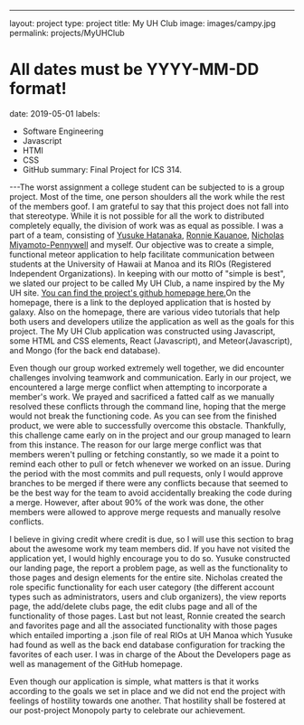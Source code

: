 ---
layout: project
type: project
title: My UH Club
image: images/campy.jpg
permalink: projects/MyUHClub
# All dates must be YYYY-MM-DD format!
date: 2019-05-01
labels:
  - Software Engineering
  - Javascript
  - HTMl
  - CSS
  - GitHub
summary: Final Project for ICS 314. 

---The worst assignment a college student can be subjected to is a group project. Most of the time, one person shoulders all the work while the rest of the members goof. I am grateful to say that this project does not fall into that stereotype. While it is not possible for all the work to distributed completely equally, the division of work was as equal as possible. I was a part of a team, consisting of [Yusuke Hatanaka](https://yusukemh.github.io/), [Ronnie Kauanoe](https://ronnie-kauanoe.github.io/), [Nicholas Miyamoto-Pennywell](https://nicholasmp.github.io/) and myself. Our objective was to create a simple, functional meteor application to help facilitate communication between students at the University of Hawaii at Manoa and its RIOs (Registered Independent Organizations). In keeping with our motto of "simple is best", we slated our project to be called My UH Club, a name inspired by the My UH site. [You can find the project's github homepage here.](https://myuh-club.github.io/)On the homepage, there is a link to the deployed application that is hosted by galaxy. Also on the homepage, there are various video tutorials that help both users and developers utilize the application as well as the goals for this project. The My UH Club application was constructed using Javascript, some HTML and CSS elements, React (Javascript), and Meteor(Javascript), and Mongo (for the back end database).

Even though our group worked extremely well together, we did encounter challenges involving teamwork and communication. Early in our project, we encountered a large merge conflict when attempting to incorporate a member's work. We prayed and sacrificed a fatted calf as we manually resolved these conflicts through the command line, hoping that the merge would not break the functioning code. As you can see from the finished product, we were able to successfully overcome this obstacle. Thankfully, this challenge came early on in the project and our group managed to learn from this instance. The reason for our large merge conflict was that members weren't pulling or fetching constantly, so we made it a point to remind each other to pull or fetch whenever we worked on an issue. During the period with the most commits and pull requests, only I would approve branches to be merged if there were any conflicts because that seemed to be the best way for the team to avoid accidentally breaking the code during a merge. However, after about 90% of the work was done, the other members were allowed to approve merge requests and manually resolve conflicts. 

I believe in giving credit where credit is due, so I will use this section to brag about the awesome work my team members did. If you have not visited the application yet, I would highly encourage you to do so. Yusuke constructed our landing page, the report a problem page, as well as the functionality to those pages and design elements for the entire site. Nicholas created the role specific functionality for each user category (the different account types such as administrators, users and club organizers), the view reports page, the add/delete clubs page, the edit clubs page and all of the functionality of those pages. Last but not least, Ronnie created the search and favorites page and all the associated functionality with those pages which entailed importing a .json file of real RIOs at UH Manoa which Yusuke had found as well as the back end database configuration for tracking the favorites of each user. I was in charge of the About the Developers page as well as management of the GitHub homepage.
 
 Even though our application is simple, what matters is that it works according to the goals we set in place and we did not end the project with feelings of hostility towards one another. That hostility shall be fostered at our post-project Monopoly party to celebrate our achievement. 
